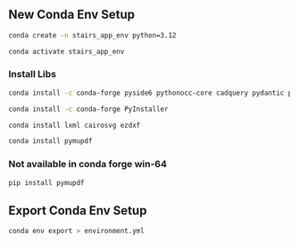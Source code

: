 


## New Conda Env Setup

```sh
conda create -n stairs_app_env python=3.12
```
```sh
conda activate stairs_app_env
```

### Install Libs

```sh
conda install -c conda-forge pyside6 pythonocc-core cadquery pydantic pydantic-settings
```

```sh
conda install -c conda-forge PyInstaller
```

```sh
conda install lxml cairosvg ezdxf
```

```sh
conda install pymupdf
```

### Not available in conda forge win-64
```sh
pip install pymupdf
```

## Export Conda Env Setup

```sh
conda env export > environment.yml
```
